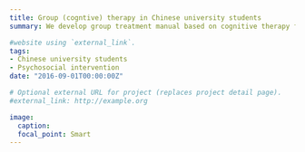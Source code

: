 ```yaml
---
title: Group (cogntive) therapy in Chinese university students
summary: We develop group treatment manual based on cognitive therapy for depression in Chinese university students and examine its effectiveness compared to an active control (group therapy). Working mechanism of treatment through cognitive skills and automatic thoughts are investigated. 

#website using `external_link`.
tags:
- Chinese university students
- Psychosocial intervention
date: "2016-09-01T00:00:00Z"

# Optional external URL for project (replaces project detail page).
#external_link: http://example.org

image:
  caption: 
  focal_point: Smart
---
```

